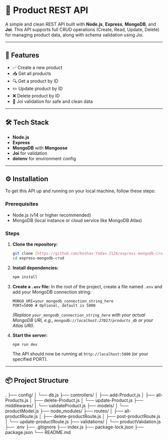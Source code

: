 # 🛒 Product REST API

A simple and clean REST API built with **Node.js**, **Express**, **MongoDB**, and **Joi**. This API supports full CRUD operations (Create, Read, Update, Delete) for managing product data, along with schema validation using Joi.

---

## 🚀 Features

- ✅ Create a new product
- 📥 Get all products
- 🔍 Get a product by ID
- ✏️ Update product by ID
- ❌ Delete product by ID
- 🔐 Joi validation for safe and clean data

---

## 🛠️ Tech Stack

- **Node.js**
- **Express**
- **MongoDB** with **Mongoose**
- **Joi** for validation
- **dotenv** for environment config

---

## ⚙️ Installation

To get this API up and running on your local machine, follow these steps:

### Prerequisites

* Node.js (v14 or higher recommended)
* MongoDB (local instance or cloud service like MongoDB Atlas)

### Steps

1.  **Clone the repository:**
    ```bash
    git clone [https://github.com/Keshav-Yadav-2126/express-mongodb-crud.git](https://github.com/Keshav-Yadav-2126/express-mongodb-crud.git)
    cd express-mongodb-crud
    ```

2.  **Install dependencies:**
    ```bash
    npm install
    ```

3.  **Create a `.env` file:**
    In the root of the project, create a file named `.env` and add your MongoDB connection string:
    ```
    MONGO_URI=your_mongodb_connection_string_here
    PORT=5000 # Optional, default is 5000
    ```
    *(Replace `your_mongodb_connection_string_here` with your actual MongoDB URI, e.g., `mongodb://localhost:27017/products_db` or your Atlas URI).*

4.  **Start the server:**
    ```bash
    npm run dev
    ```

    The API should now be running at `http://localhost:5000` (or your specified PORT).

---

## 📦 Project Structure

.
├── config/
│   └── db.js
├── controllers/
│   ├── add-Product.js
│   ├── all-Products.js
│   ├── delete-Product.js
│   └── update-Product.js
├── middlewares/
│   └── validateProduct.js
├── models/
│   └── productModel.js
├── node_modules/
├── routes/
│   ├── all-productRoute.js
│   ├── delete-productRoute.js
│   ├── post-productRoute.js
│   └── update-productRoute.js
├── validations/
│   └── productValidation.js
├── .env
├── .gitignore
├── index.js
├── package-lock.json
├── package.json
└── README.md
